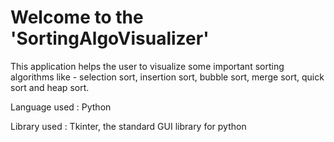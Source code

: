 # Welcome to the 'SortingAlgoVisualizer'
This application helps the user to visualize some important sorting algorithms like - selection sort, insertion sort, bubble sort, merge sort, quick sort and heap sort.

Language used : Python 

Library used : Tkinter, the standard GUI library for python
